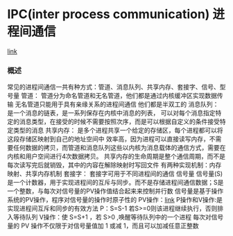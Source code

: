 # IPC(inter process communication) 进程间通信
[link](https://blog.csdn.net/zhaohong_bo/article/details/89552188)
### 概述
常见的进程间通信一共有种方式：管道、消息队列、共享内存、套接字、信号、型号量
管道：
    管道分为命名管道和无名管道，他们都是通过内核缓冲区实现数据传输
    无名管道只能用于具有亲缘关系的进程间通信
    他们都是半双工的
消息队列：
    是一个消息的链表，是一系列保存在内核中消息的列表，
    可以对每个消息指定特定的消息类型，在接受的时候不需要按照次序，而是可以根据自定义的条件接受特定类型的消息
共享内存：
    是多个进程共享一个给定的存储区，每个进程都可以将这段存储区映射到自己的地址空间中
    效率高，因为进程可以直接读写内存，不需要任何数据的拷贝，而管道和消息队列这些以内核为消息载体的通信方式，需要在内核和用户空间进行4次数据拷贝。
    共享内存的生命周期是整个通信周期，而不是每次读写完后就销毁，其中的内容在解除映射时写回文件
    有两种实现机制：内存映射、共享内存机制
套接字：
    套接字可用于不同进程间的通信
信号量
    信号量(S)是一个计数器，用于实现进程间的互斥与同步。而不是存储进程间通信数据；S是一个整数，与每次对信号量的PV操作值结合起来来控制并行数
    信号量是基于操作系统的PV操作，程序对信号量的操作时原子性的
    PV操作：[link](https://blog.csdn.net/strikedragon/article/details/82791450)
        P操作和V操作:是实现进程间互斥和同步的有效方法
        P：S=S-1 若S>=0则该进程继续执行，否则排入等待队列
        V操作：使 S=S+1 ，若 S>0 ,唤醒等待队列中的一个进程
    每次对信号量的 PV 操作不仅限于对信号量值加 1 或减 1，而且可以加减任意正整数



